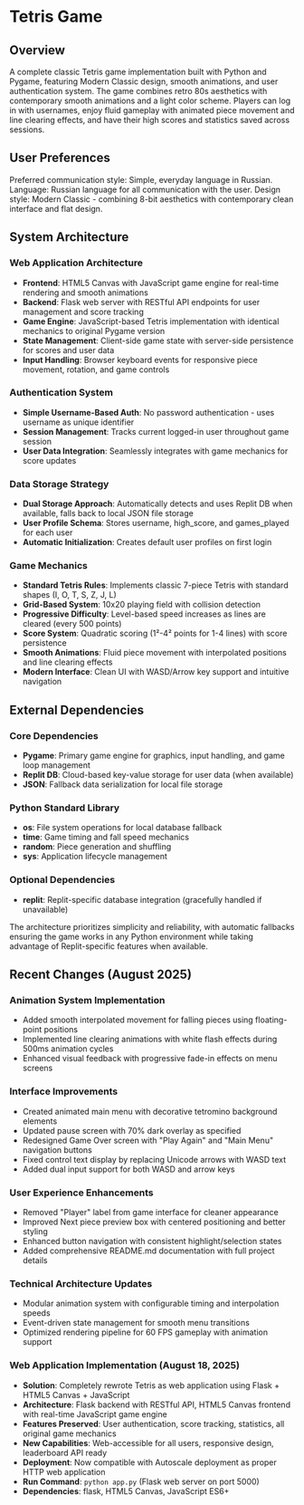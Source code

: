 # Tetris Game

## Overview

A complete classic Tetris game implementation built with Python and Pygame, featuring Modern Classic design, smooth animations, and user authentication system. The game combines retro 80s aesthetics with contemporary smooth animations and a light color scheme. Players can log in with usernames, enjoy fluid gameplay with animated piece movement and line clearing effects, and have their high scores and statistics saved across sessions.

## User Preferences

Preferred communication style: Simple, everyday language in Russian.
Language: Russian language for all communication with the user.
Design style: Modern Classic - combining 8-bit aesthetics with contemporary clean interface and flat design.

## System Architecture

### Web Application Architecture
- **Frontend**: HTML5 Canvas with JavaScript game engine for real-time rendering and smooth animations
- **Backend**: Flask web server with RESTful API endpoints for user management and score tracking  
- **Game Engine**: JavaScript-based Tetris implementation with identical mechanics to original Pygame version
- **State Management**: Client-side game state with server-side persistence for scores and user data
- **Input Handling**: Browser keyboard events for responsive piece movement, rotation, and game controls

### Authentication System
- **Simple Username-Based Auth**: No password authentication - uses username as unique identifier
- **Session Management**: Tracks current logged-in user throughout game session
- **User Data Integration**: Seamlessly integrates with game mechanics for score updates

### Data Storage Strategy
- **Dual Storage Approach**: Automatically detects and uses Replit DB when available, falls back to local JSON file storage
- **User Profile Schema**: Stores username, high_score, and games_played for each user
- **Automatic Initialization**: Creates default user profiles on first login

### Game Mechanics  
- **Standard Tetris Rules**: Implements classic 7-piece Tetris with standard shapes (I, O, T, S, Z, J, L)
- **Grid-Based System**: 10x20 playing field with collision detection
- **Progressive Difficulty**: Level-based speed increases as lines are cleared (every 500 points)
- **Score System**: Quadratic scoring (1²-4² points for 1-4 lines) with score persistence
- **Smooth Animations**: Fluid piece movement with interpolated positions and line clearing effects
- **Modern Interface**: Clean UI with WASD/Arrow key support and intuitive navigation

## External Dependencies

### Core Dependencies
- **Pygame**: Primary game engine for graphics, input handling, and game loop management
- **Replit DB**: Cloud-based key-value storage for user data (when available)
- **JSON**: Fallback data serialization for local file storage

### Python Standard Library
- **os**: File system operations for local database fallback
- **time**: Game timing and fall speed mechanics  
- **random**: Piece generation and shuffling
- **sys**: Application lifecycle management

### Optional Dependencies
- **replit**: Replit-specific database integration (gracefully handled if unavailable)

The architecture prioritizes simplicity and reliability, with automatic fallbacks ensuring the game works in any Python environment while taking advantage of Replit-specific features when available.

## Recent Changes (August 2025)

### Animation System Implementation
- Added smooth interpolated movement for falling pieces using floating-point positions
- Implemented line clearing animations with white flash effects during 500ms animation cycles
- Enhanced visual feedback with progressive fade-in effects on menu screens

### Interface Improvements  
- Created animated main menu with decorative tetromino background elements
- Updated pause screen with 70% dark overlay as specified
- Redesigned Game Over screen with "Play Again" and "Main Menu" navigation buttons
- Fixed control text display by replacing Unicode arrows with WASD text
- Added dual input support for both WASD and arrow keys

### User Experience Enhancements
- Removed "Player" label from game interface for cleaner appearance  
- Improved Next piece preview box with centered positioning and better styling
- Enhanced button navigation with consistent highlight/selection states
- Added comprehensive README.md documentation with full project details

### Technical Architecture Updates
- Modular animation system with configurable timing and interpolation speeds
- Event-driven state management for smooth menu transitions
- Optimized rendering pipeline for 60 FPS gameplay with animation support

### Web Application Implementation (August 18, 2025)
- **Solution**: Completely rewrote Tetris as web application using Flask + HTML5 Canvas + JavaScript
- **Architecture**: Flask backend with RESTful API, HTML5 Canvas frontend with real-time JavaScript game engine
- **Features Preserved**: User authentication, score tracking, statistics, all original game mechanics
- **New Capabilities**: Web-accessible for all users, responsive design, leaderboard API ready
- **Deployment**: Now compatible with Autoscale deployment as proper HTTP web application
- **Run Command**: `python app.py` (Flask web server on port 5000)
- **Dependencies**: flask, HTML5 Canvas, JavaScript ES6+